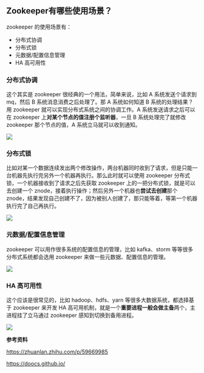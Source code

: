 ## Zookeeper有哪些使用场景？

zookeeper 的使用场景有：

- 分布式协调
- 分布式锁
- 元数据/配置信息管理
- HA 高可用性

### 分布式协调

这个其实是 zookeeper 很经典的一个用法，简单来说，比如 A 系统发送个请求到 mq，然后 B 系统消息消费之后处理了。那 A 系统如何知道 B 系统的处理结果？用 zookeeper 就可以实现分布式系统之间的协调工作。A 系统发送请求之后可以在 zookeeper 上**对某个节点的值注册个监听器**，一旦 B 系统处理完了就修改 zookeeper 那个节点的值，A 系统立马就可以收到通知。

![](http://img.topjavaer.cn/img/zookeeper-distributed-coordination.png)

### 分布式锁

比如对某一个数据连续发出两个修改操作，两台机器同时收到了请求，但是只能一台机器先执行完另外一个机器再执行。那么此时就可以使用 zookeeper 分布式锁，一个机器接收到了请求之后先获取 zookeeper 上的一把分布式锁，就是可以去创建一个 znode，接着执行操作；然后另外一个机器也**尝试去创建**那个 znode，结果发现自己创建不了，因为被别人创建了，那只能等着，等第一个机器执行完了自己再执行。

![](http://img.topjavaer.cn/img/zookeeper-distributed-lock-demo.png)

### 元数据/配置信息管理

zookeeper 可以用作很多系统的配置信息的管理，比如 kafka、storm 等等很多分布式系统都会选用 zookeeper 来做一些元数据、配置信息的管理。

![](http://img.topjavaer.cn/img/zookeeper-meta-data-manage.png)

### HA 高可用性

这个应该是很常见的，比如 hadoop、hdfs、yarn 等很多大数据系统，都选择基于 zookeeper 来开发 HA 高可用机制，就是一个**重要进程一般会做主备**两个，主进程挂了立马通过 zookeeper 感知到切换到备用进程。

![](http://img.topjavaer.cn/img/zookeeper-active-standby.png)



**参考资料**

https://zhuanlan.zhihu.com/p/59669985

https://doocs.github.io/